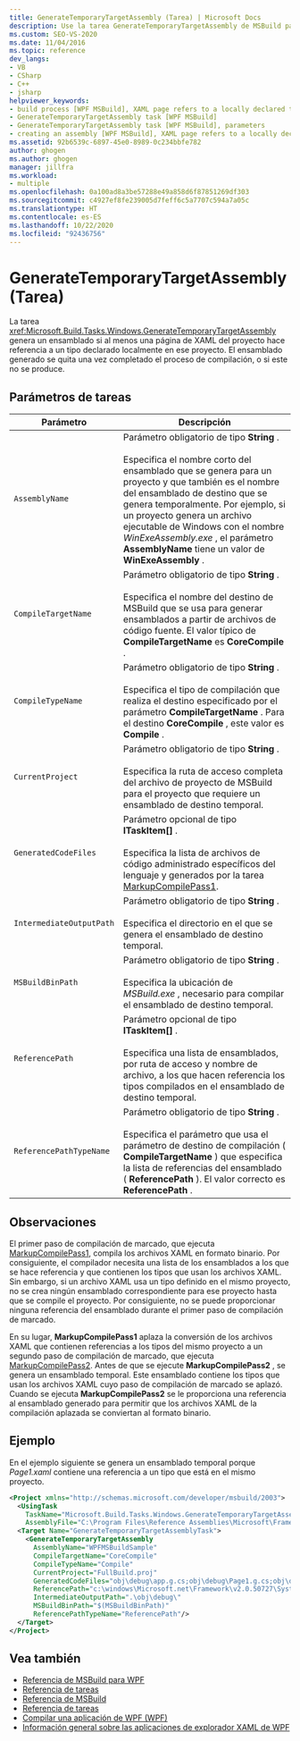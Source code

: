 ```yaml
---
title: GenerateTemporaryTargetAssembly (Tarea) | Microsoft Docs
description: Use la tarea GenerateTemporaryTargetAssembly de MSBuild para generar un ensamblado si un proyecto hace referencia a un tipo declarado localmente.
ms.custom: SEO-VS-2020
ms.date: 11/04/2016
ms.topic: reference
dev_langs:
- VB
- CSharp
- C++
- jsharp
helpviewer_keywords:
- build process [WPF MSBuild], XAML page refers to a locally declared type
- GenerateTemporaryTargetAssembly task [WPF MSBuild]
- GenerateTemporaryTargetAssembly task [WPF MSBuild], parameters
- creating an assembly [WPF MSBuild], XAML page refers to a locally declared type
ms.assetid: 92b6539c-6897-45e0-8989-0c234bbfe782
author: ghogen
ms.author: ghogen
manager: jillfra
ms.workload:
- multiple
ms.openlocfilehash: 0a100ad8a3be57288e49a858d6f87851269df303
ms.sourcegitcommit: c4927ef8fe239005d7feff6c5a7707c594a7a05c
ms.translationtype: HT
ms.contentlocale: es-ES
ms.lasthandoff: 10/22/2020
ms.locfileid: "92436756"
---
```

# <a name="generatetemporarytargetassembly-task"></a>GenerateTemporaryTargetAssembly (Tarea)

La tarea <xref:Microsoft.Build.Tasks.Windows.GenerateTemporaryTargetAssembly> genera un ensamblado si al menos una página de XAML del proyecto hace referencia a un tipo declarado localmente en ese proyecto. El ensamblado generado se quita una vez completado el proceso de compilación, o si este no se produce.

## <a name="task-parameters"></a>Parámetros de tareas

| Parámetro | Descripción |
|--------------------------| - |
| `AssemblyName` | Parámetro obligatorio de tipo **String** .<br /><br /> Especifica el nombre corto del ensamblado que se genera para un proyecto y que también es el nombre del ensamblado de destino que se genera temporalmente. Por ejemplo, si un proyecto genera un archivo ejecutable de Windows con el nombre *WinExeAssembly.exe* , el parámetro **AssemblyName** tiene un valor de **WinExeAssembly** . |
| `CompileTargetName` | Parámetro obligatorio de tipo **String** .<br /><br /> Especifica el nombre del destino de MSBuild que se usa para generar ensamblados a partir de archivos de código fuente. El valor típico de **CompileTargetName** es **CoreCompile** . |
| `CompileTypeName` | Parámetro obligatorio de tipo **String** .<br /><br /> Especifica el tipo de compilación que realiza el destino especificado por el parámetro **CompileTargetName** . Para el destino **CoreCompile** , este valor es **Compile** . |
| `CurrentProject` | Parámetro obligatorio de tipo **String** .<br /><br /> Especifica la ruta de acceso completa del archivo de proyecto de MSBuild para el proyecto que requiere un ensamblado de destino temporal. |
| `GeneratedCodeFiles` | Parámetro opcional de tipo **ITaskItem[]** .<br /><br /> Especifica la lista de archivos de código administrado específicos del lenguaje y generados por la tarea [MarkupCompilePass1](../msbuild/markupcompilepass1-task.md). |
| `IntermediateOutputPath` | Parámetro obligatorio de tipo **String** .<br /><br /> Especifica el directorio en el que se genera el ensamblado de destino temporal. |
| `MSBuildBinPath` | Parámetro obligatorio de tipo **String** .<br /><br /> Especifica la ubicación de *MSBuild.exe* , necesario para compilar el ensamblado de destino temporal. |
| `ReferencePath` | Parámetro opcional de tipo **ITaskItem[]** .<br /><br /> Especifica una lista de ensamblados, por ruta de acceso y nombre de archivo, a los que hacen referencia los tipos compilados en el ensamblado de destino temporal. |
| `ReferencePathTypeName` | Parámetro obligatorio de tipo **String** .<br /><br /> Especifica el parámetro que usa el parámetro de destino de compilación ( **CompileTargetName** ) que especifica la lista de referencias del ensamblado ( **ReferencePath** ). El valor correcto es **ReferencePath** . |

## <a name="remarks"></a>Observaciones

El primer paso de compilación de marcado, que ejecuta [MarkupCompilePass1](../msbuild/markupcompilepass1-task.md), compila los archivos XAML en formato binario. Por consiguiente, el compilador necesita una lista de los ensamblados a los que se hace referencia y que contienen los tipos que usan los archivos XAML. Sin embargo, si un archivo XAML usa un tipo definido en el mismo proyecto, no se crea ningún ensamblado correspondiente para ese proyecto hasta que se compile el proyecto. Por consiguiente, no se puede proporcionar ninguna referencia del ensamblado durante el primer paso de compilación de marcado.

En su lugar, **MarkupCompilePass1** aplaza la conversión de los archivos XAML que contienen referencias a los tipos del mismo proyecto a un segundo paso de compilación de marcado, que ejecuta [MarkupCompilePass2](../msbuild/markupcompilepass2-task.md). Antes de que se ejecute **MarkupCompilePass2** , se genera un ensamblado temporal. Este ensamblado contiene los tipos que usan los archivos XAML cuyo paso de compilación de marcado se aplazó. Cuando se ejecuta **MarkupCompilePass2** se le proporciona una referencia al ensamblado generado para permitir que los archivos XAML de la compilación aplazada se conviertan al formato binario.

## <a name="example"></a>Ejemplo

En el ejemplo siguiente se genera un ensamblado temporal porque *Page1.xaml* contiene una referencia a un tipo que está en el mismo proyecto.

```xml
<Project xmlns="http://schemas.microsoft.com/developer/msbuild/2003">
  <UsingTask
    TaskName="Microsoft.Build.Tasks.Windows.GenerateTemporaryTargetAssembly"
    AssemblyFile="C:\Program Files\Reference Assemblies\Microsoft\Framework\v3.0\PresentationBuildTasks.dll" />
  <Target Name="GenerateTemporaryTargetAssemblyTask">
    <GenerateTemporaryTargetAssembly
      AssemblyName="WPFMSBuildSample"
      CompileTargetName="CoreCompile"
      CompileTypeName="Compile"
      CurrentProject="FullBuild.proj"
      GeneratedCodeFiles="obj\debug\app.g.cs;obj\debug\Page1.g.cs;obj\debug\Page2.g.cs"
      ReferencePath="c:\windows\Microsoft.net\Framework\v2.0.50727\System.dll;C:\Program Files\Reference Assemblies\Microsoft\WinFx\v3.0\PresentationCore.dll;C:\Program Files\Reference Assemblies\Microsoft\WinFx\v3.0\PresentationFramework.dll;C:\Program Files\Reference Assemblies\Microsoft\WinFx\v3.0\WindowsBase.dll"
      IntermediateOutputPath=".\obj\debug\"
      MSBuildBinPath="$(MSBuildBinPath)"
      ReferencePathTypeName="ReferencePath"/>
  </Target>
</Project>
```

## <a name="see-also"></a>Vea también

- [Referencia de MSBuild para WPF](../msbuild/wpf-msbuild-reference.md)
- [Referencia de tareas](../msbuild/wpf-msbuild-task-reference.md)
- [Referencia de MSBuild](../msbuild/msbuild-reference.md)
- [Referencia de tareas](../msbuild/msbuild-task-reference.md)
- [Compilar una aplicación de WPF (WPF)](/dotnet/framework/wpf/app-development/building-a-wpf-application-wpf)
- [Información general sobre las aplicaciones de explorador XAML de WPF](/dotnet/framework/wpf/app-development/wpf-xaml-browser-applications-overview)

